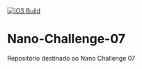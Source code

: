 [![iOS Build](https://github.com/GuilhermeNL01/Nano-Challenge-07/actions/workflows/BuildIOSApp.yaml/badge.svg)](https://github.com/GuilhermeNL01/Nano-Challenge-07/actions/workflows/BuildIOSApp.yaml)

# Nano-Challenge-07
Repositório destinado ao Nano Challenge 07
